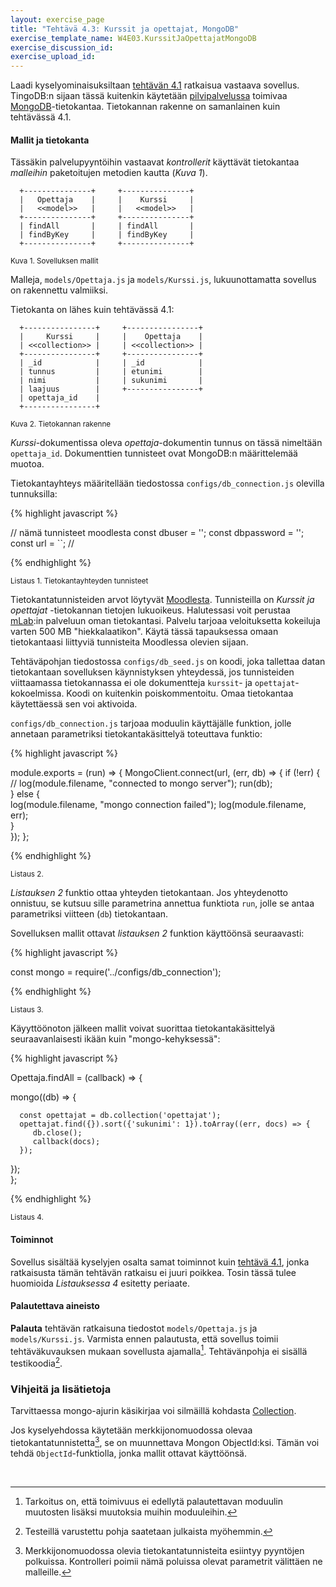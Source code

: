 ```yaml
---
layout: exercise_page
title: "Tehtävä 4.3: Kurssit ja opettajat, MongoDB"
exercise_template_name: W4E03.KurssitJaOpettajatMongoDB
exercise_discussion_id: 
exercise_upload_id: 
---
```


Laadi kyselyominaisuksiltaan [tehtävän 4.1](../tehtava41) ratkaisua vastaava sovellus. TingoDB:n sijaan tässä kuitenkin käytetään [pilvipalvelussa][mLab] toimivaa [MongoDB][mongo]-tietokantaa. Tietokannan rakenne on samanlainen kuin tehtävässä 4.1.

[mongo]: https://www.mongodb.com

#### Mallit ja tietokanta


Tässäkin palvelupyyntöihin vastaavat *kontrollerit* käyttävät tietokantaa *malleihin*  paketoitujen metodien kautta (*Kuva 1*). 
 
~~~
  +---------------+     +---------------+
  |   Opettaja    |     |    Kurssi     |
  |   <<model>>   |     |   <<model>>   |
  +---------------+     +---------------+
  | findAll       |     | findAll       |
  | findByKey     |     | findByKey     |
  +---------------+     +---------------+
~~~
<small>Kuva 1. Sovelluksen mallit</small>


Malleja, `models/Opettaja.js` ja `models/Kurssi.js`, lukuunottamatta sovellus on rakennettu valmiiksi. 

Tietokanta on lähes kuin tehtävässä 4.1: 

~~~
  +----------------+     +----------------+
  |     Kurssi     |     |    Opettaja    |
  | <<collection>> |     | <<collection>> |
  +----------------+     +----------------+
  | _id            |     | _id            |
  | tunnus         |     | etunimi        |
  | nimi           |     | sukunimi       |
  | laajuus        |     +----------------+
  | opettaja_id    |
  +----------------+
~~~
<small>Kuva 2. Tietokannan rakenne</small>

*Kurssi*-dokumentissa oleva *opettaja*-dokumentin tunnus on tässä nimeltään `opettaja_id`. Dokumenttien tunnisteet ovat MongoDB:n määrittelemää muotoa. 

Tietokantayhteys määritellään tiedostossa `configs/db_connection.js` olevilla tunnuksilla:

{% highlight javascript %}

// nämä tunnisteet moodlesta
const dbuser = '';
const dbpassword = '';
const url = ``;
// 

{% endhighlight %}

<small>Listaus 1. Tietokantayhteyden tunnisteet</small>

Tietokantatunnisteiden arvot löytyvät [Moodlesta][tunnisteet]. Tunnisteilla on *Kurssit ja opettajat* -tietokannan tietojen lukuoikeus. Halutessasi voit perustaa [mLab][mLab]:in palveluun oman tietokantasi. Palvelu tarjoaa veloituksetta kokeiluja varten 500 MB "hiekkalaatikon". Käytä tässä tapauksessa omaan tietokantaasi liittyviä tunnisteita Moodlessa olevien sijaan.

[tunnisteet]: https://moodle2.tut.fi/mod/page/view.php?id=309643
[mLab]: https://mlab.com

Tehtäväpohjan tiedostossa `configs/db_seed.js` on koodi, joka tallettaa datan tietokantaan sovelluksen käynnistyksen yhteydessä, jos tunnisteiden viittaamassa tietokannassa ei ole dokumentteja `kurssit`- ja `opettajat`-kokoelmissa. Koodi on kuitenkin poiskommentoitu. Omaa tietokantaa käytettäessä sen voi aktivoida.

`configs/db_connection.js` tarjoaa moduulin käyttäjälle funktion, jolle annetaan parametriksi tietokantakäsittelyä toteuttava funktio:


{% highlight javascript %}

module.exports = (run) => {
   MongoClient.connect(url, (err, db) => {
      if (!err) {         
         // log(module.filename, "connected to mongo server");
         run(db);         
      } else {         
         log(module.filename, "mongo connection failed");
         log(module.filename, err);         
      }      
   });
};

{% endhighlight %}

<small>Listaus 2. </small>


*Listauksen 2* funktio ottaa yhteyden tietokantaan. Jos yhteydenotto onnistuu, se kutsuu sille parametrina annettua funktiota `run`, jolle se antaa parametriksi viitteen (`db`) tietokantaan. 

Sovelluksen mallit ottavat *listauksen 2* funktion käyttöönsä seuraavasti:


{% highlight javascript %}

const mongo = require('../configs/db_connection');

{% endhighlight %}

<small>Listaus 3. </small>


Käyyttöönoton jälkeen mallit voivat suorittaa tietokantakäsittelyä seuraavanlaisesti ikään kuin "mongo-kehyksessä":


{% highlight javascript %}

Opettaja.findAll = (callback) => {

   mongo((db) => {
   
      const opettajat = db.collection('opettajat');
      opettajat.find({}).sort({'sukunimi': 1}).toArray((err, docs) => {
         db.close();
         callback(docs);
      });
      
   });  
};

{% endhighlight %}

<small>Listaus 4. </small>


#### Toiminnot

Sovellus sisältää kyselyjen osalta samat toiminnot kuin [tehtävä 4.1](../tehtava41), jonka ratkaisusta tämän tehtävän ratkaisu ei juuri poikkea. Tosin tässä tulee huomioida *Listauksessa 4* esitetty periaate. 

#### Palautettava aineisto

**Palauta** tehtävän ratkaisuna tiedostot `models/Opettaja.js` ja `models/Kurssi.js`. Varmista ennen palautusta, että sovellus toimii tehtäväkuvauksen mukaan sovellusta ajamalla[^3]. Tehtävänpohja ei sisällä testikoodia[^4].
 
[^3]: Tarkoitus on, että toimivuus ei edellytä palautettavan moduulin muutosten lisäksi muutoksia muihin moduuleihin. 
[^4]: Testeillä varustettu pohja saatetaan julkaista myöhemmin. 


### Vihjeitä ja lisätietoja

Tarvittaessa mongo-ajurin käsikirjaa voi silmäillä kohdasta [Collection][Collection].

[Collection]: http://mongodb.github.io/node-mongodb-native/2.2/api/Collection.html

Jos kyselyehdossa käytetään merkkijonomuodossa olevaa tietokantatunnistetta[^5], se on muunnettava Mongon ObjectId:ksi. Tämän voi tehdä `ObjectId`-funktiolla, jonka mallit ottavat käyttöönsä. 

[^5]: Merkkijonomuodossa olevia tietokantatunnisteita esiintyy pyyntöjen polkuissa. Kontrolleri poimii nämä poluissa olevat parametrit välittäen ne malleille.


<br/>

